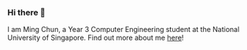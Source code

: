 ### Hi there 👋

I am Ming Chun, a Year 3 Computer Engineering student at the National University of Singapore. Find out more about me [here](https://tohmingchun.vercel.app/)!

